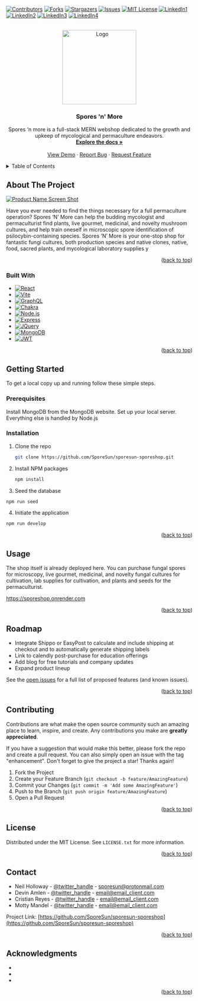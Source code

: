 <a name="readme-top"></a>
[![Contributors][contributors-shield]][contributors-url]
[![Forks][forks-shield]][forks-url]
[![Stargazers][stars-shield]][stars-url]
[![Issues][issues-shield]][issues-url]
[![MIT License][license-shield]][license-url]
[![LinkedIn1][linkedin-shield]][linkedin1-url]
[![LinkedIn2][linkedin-shield]][linkedin2-url]
[![LinkedIn3][linkedin-shield]][linkedin3-url]
[![LinkedIn4][linkedin-shield]][linkedin4-url]



<!-- PROJECT LOGO -->
<br />
<div align="center">
  <a href="https://github.com/SporeSun/sporesun-sporeshop">
    <img src="https://i.imgur.com/4IjYbdj.png" alt="Logo" width="200" height="200">
  </a>

<h3 align="center">Spores 'n' More</h3>

  <p align="center">
    Spores ‘n more is a full-stack MERN webshop dedicated to the growth and upkeep of mycological and permaculture endeavors.
    <br />
    <a href="https://github.com/SporeSun/sporesun-sporeshop"><strong>Explore the docs »</strong></a>
    <br />
    <br />
    <a href="https://sporeshop.onrender.com">View Demo</a>
    ·
    <a href="https://github.com/SporeSun/sporesun-sporeshop/issues">Report Bug</a>
    ·
    <a href="https://github.com/SporeSun/sporesun-sporeshop/issues">Request Feature</a>
  </p>
</div>



<!-- TABLE OF CONTENTS -->
<details>
  <summary>Table of Contents</summary>
  <ol>
    <li>
      <a href="#about-the-project">About The Project</a>
      <ul>
        <li><a href="#built-with">Built With</a></li>
      </ul>
    </li>
    <li>
      <a href="#getting-started">Getting Started</a>
      <ul>
        <li><a href="#prerequisites">Prerequisites</a></li>
        <li><a href="#installation">Installation</a></li>
      </ul>
    </li>
    <li><a href="#usage">Usage</a></li>
    <li><a href="#roadmap">Roadmap</a></li>
    <li><a href="#contributing">Contributing</a></li>
    <li><a href="#license">License</a></li>
    <li><a href="#contact">Contact</a></li>
    <li><a href="#acknowledgments">Acknowledgments</a></li>
  </ol>
</details>



<!-- ABOUT THE PROJECT -->
## About The Project

[![Product Name Screen Shot][product-screenshot]](https://sporeshop.onrender.com)

Have you ever needed to find the things necessary for a full permaculture operation? Spores ‘N’ More can help the budding mycologist and permaculturist find plants, live gourmet, medicinal, and novelty mushroom cultures, and help train oneself in microscopic spore identification of psilocybin-containing species. Spores ‘N’ More is your one-stop shop for fantastic fungi cultures, both production species and native clones, native, food, sacred plants, and mycological laboratory supplies
y
<p align="right">(<a href="#readme-top">back to top</a>)</p>



### Built With

* [![React][React.js]][React-url]
* [![Vite][Vite.js]][Vite-url]
* [![GraphQL][GraphQL.org]][GraphQL-url]
* [![Chakra][Chakra-UI.com]][Chakra-url]
* [![Node.js][Node.js]][Node-url]
* [![Express][Express.js]][Express-url]
* [![JQuery][JQuery.com]][JQuery-url]
* [![MongoDB][MongoDB.com]][MongoDB-url]
* [![JWT][JWT.io]][JWT-url]

<p align="right">(<a href="#readme-top">back to top</a>)</p>



<!-- GETTING STARTED -->
## Getting Started
To get a local copy up and running follow these simple steps.

### Prerequisites

Install MongoDB from the MongoDB website. Set up your local server. Everything else is handled by Node.js

### Installation

1. Clone the repo
   ```sh
   git clone https://github.com/SporeSun/sporesun-sporeshop.git
   ```
2. Install NPM packages
   ```sh
   npm install
   ```
3. Seed the database
  ```sh
  npm run seed
  ```
4. Initiate the application
  ```sh
  npm run develop
  ```

<p align="right">(<a href="#readme-top">back to top</a>)</p>



<!-- USAGE EXAMPLES -->
## Usage

The shop itself is already deployed here. You can purchase fungal spores for microscopy, live gourmet, medicinal, and novelty fungal cultures for cultivation, lab supplies for cultivation, and plants and seeds for the permaculturist.

https://sporeshop.onrender.com

<p align="right">(<a href="#readme-top">back to top</a>)</p>



<!-- ROADMAP -->
## Roadmap

- Integrate Shippo or EasyPost to calculate and include shipping at checkout and to automatically generate shipping labels
- Link to calendly post-purchase for education offerings
- Add blog for free tutorials and company updates
- Expand product lineup

See the [open issues](https://github.com/github_username/repo_name/issues) for a full list of proposed features (and known issues).

<p align="right">(<a href="#readme-top">back to top</a>)</p>



<!-- CONTRIBUTING -->
## Contributing

Contributions are what make the open source community such an amazing place to learn, inspire, and create. Any contributions you make are **greatly appreciated**.

If you have a suggestion that would make this better, please fork the repo and create a pull request. You can also simply open an issue with the tag "enhancement".
Don't forget to give the project a star! Thanks again!

1. Fork the Project
2. Create your Feature Branch (`git checkout -b feature/AmazingFeature`)
3. Commit your Changes (`git commit -m 'Add some AmazingFeature'`)
4. Push to the Branch (`git push origin feature/AmazingFeature`)
5. Open a Pull Request

<p align="right">(<a href="#readme-top">back to top</a>)</p>



<!-- LICENSE -->
## License

Distributed under the MIT License. See `LICENSE.txt` for more information.

<p align="right">(<a href="#readme-top">back to top</a>)</p>



<!-- CONTACT -->
## Contact

* Neil Holloway - [@twitter_handle](https://twitter.com/SporeSunEnt) - sporesun@protonmail.com
* Devin Amlen - [@twitter_handle](https://twitter.com/twitter_handle) - email@email_client.com
* Cristian Reyes - [@twitter_handle](https://twitter.com/twitter_handle) - email@email_client.com
* Motty Mandel - [@twitter_handle](https://twitter.com/twitter_handle) - email@email_client.com

Project Link: [https://github.com/SporeSun/sporesun-sporeshop](https://github.com/SporeSun/sporesun-sporeshop)

<p align="right">(<a href="#readme-top">back to top</a>)</p>



<!-- ACKNOWLEDGMENTS -->
## Acknowledgments

* []()
* []()
* []()

<p align="right">(<a href="#readme-top">back to top</a>)</p>



<!-- MARKDOWN LINKS & IMAGES -->
<!-- https://www.markdownguide.org/basic-syntax/#reference-style-links -->
[contributors-shield]: https://img.shields.io/github/contributors/SporeSun/sporesun-sporeshop.svg?style=for-the-badge
[contributors-url]: https://github.com/SporeSun/sporesun-sporeshop/graphs/contributors
[forks-shield]: https://img.shields.io/github/forks/SporeSun/sporesun-sporeshop.svg?style=for-the-badge
[forks-url]: https://github.com/SporeSun/sporesun-sporeshop/network/members
[stars-shield]: https://img.shields.io/github/stars/SporeSun/sporesun-sporeshop.svg?style=for-the-badge
[stars-url]: https://github.com/SporeSun/sporesun-sporeshop/stargazers
[issues-shield]: https://img.shields.io/github/issues/SporeSun/sporesun-sporeshop.svg?style=for-the-badge
[issues-url]: https://img.shields.io/github/license/SporeSun/sporesun-sporeshop/issues
[license-shield]: https://img.shields.io/github/license/SporeSun/sporesun-sporeshop.svg?style=for-the-badge
[license-url]: https://github.com/SporeSun/sporesun-sporeshop/blob/main/LICENSE
[linkedin-shield]: https://img.shields.io/badge/-LinkedIn-black.svg?style=for-the-badge&logo=linkedin&colorB=555
[linkedin1-url]: https://linkedin.com/in/neil-holloway-9258b471
[linkedin2-url]: https://www.linkedin.com/in/motty-mandel-7216651a1
[linkedin3-url]: https://linkedin.com/in/neil-holloway-9258b471
[linkedin4-url]: https://linkedin.com/in/neil-holloway-9258b471
[product-screenshot]: https://i.imgur.com/gHHB6kt.png
[React.js]: https://img.shields.io/badge/React-20232A?style=for-the-badge&logo=react&logoColor=61DAFB
[React-url]: https://reactjs.org/
[Vite.js]: https://img.shields.io/badge/vite-%23646CFF.svg?style=for-the-badge&logo=vite&logoColor=white
[Vite-url]: https://vitejs.dev/
[GraphQL.org]: https://img.shields.io/badge/-GraphQL-E10098?style=for-the-badge&logo=graphql&logoColor=white
[GraphQL-url]: https://graphql.org/
[Chakra-UI.com]: https://img.shields.io/badge/chakra-%234ED1C5.svg?style=for-the-badge&logo=chakraui&logoColor=white
[Chakra-url]: https://chakra-ui.com/
[Node.js]: https://img.shields.io/badge/node.js-6DA55F?style=for-the-badge&logo=node.js&logoColor=white
[Node-url]: https://nodejs.org/
[Express.js]: https://img.shields.io/badge/express.js-%23404d59.svg?style=for-the-badge&logo=express&logoColor=%2361DAFB
[Express-url]: https://expressjs.com/
[JQuery.com]: https://img.shields.io/badge/jQuery-0769AD?style=for-the-badge&logo=jquery&logoColor=white
[JQuery-url]: https://jquery.com 
[MongoDB.com]: https://img.shields.io/badge/MongoDB-%234ea94b.svg?style=for-the-badge&logo=mongodb&logoColor=white
[MongoDB-url]: https://www.mongodb.com/
[JWT.io]: https://img.shields.io/badge/JWT-black?style=for-the-badge&logo=JSON%20web%20token
[JWT-url]: https://jwt.io/
